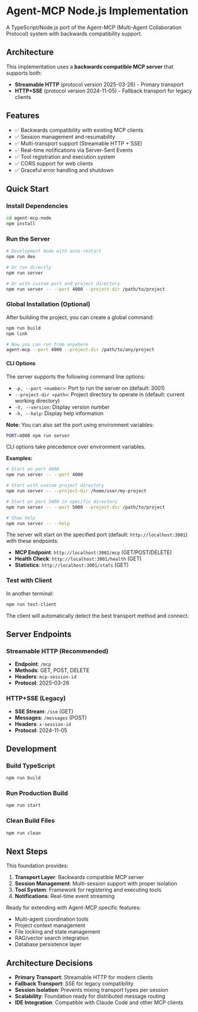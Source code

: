 # Agent-MCP Node.js Implementation

A TypeScript/Node.js port of the Agent-MCP (Multi-Agent Collaboration Protocol) system with backwards compatibility support.

## Architecture

This implementation uses a **backwards compatible MCP server** that supports both:
- **Streamable HTTP** (protocol version 2025-03-26) - Primary transport
- **HTTP+SSE** (protocol version 2024-11-05) - Fallback transport for legacy clients

## Features

- ✅ Backwards compatibility with existing MCP clients
- ✅ Session management and resumability
- ✅ Multi-transport support (Streamable HTTP + SSE)
- ✅ Real-time notifications via Server-Sent Events
- ✅ Tool registration and execution system
- ✅ CORS support for web clients
- ✅ Graceful error handling and shutdown

## Quick Start

### Install Dependencies

```bash
cd agent-mcp-node
npm install
```

### Run the Server

```bash
# Development mode with auto-restart
npm run dev

# Or run directly
npm run server

# Or with custom port and project directory
npm run server -- --port 4000 --project-dir /path/to/project
```

### Global Installation (Optional)

After building the project, you can create a global command:

```bash
npm run build
npm link

# Now you can run from anywhere
agent-mcp --port 4000 --project-dir /path/to/any/project
```

#### CLI Options

The server supports the following command line options:

- `-p, --port <number>`: Port to run the server on (default: 3001)
- `--project-dir <path>`: Project directory to operate in (default: current working directory)
- `-V, --version`: Display version number
- `-h, --help`: Display help information

**Note:** You can also set the port using environment variables:
```bash
PORT=4000 npm run server
```
CLI options take precedence over environment variables.

**Examples:**

```bash
# Start on port 4000
npm run server -- --port 4000

# Start with custom project directory
npm run server -- --project-dir /home/user/my-project

# Start on port 5000 in specific directory
npm run server -- --port 5000 --project-dir /path/to/project

# Show help
npm run server -- --help
```

The server will start on the specified port (default: `http://localhost:3001`) with these endpoints:

- **MCP Endpoint**: `http://localhost:3001/mcp` (GET/POST/DELETE)
- **Health Check**: `http://localhost:3001/health` (GET)
- **Statistics**: `http://localhost:3001/stats` (GET)

### Test with Client

In another terminal:

```bash
npm run test-client
```

The client will automatically detect the best transport method and connect.

## Server Endpoints

### Streamable HTTP (Recommended)
- **Endpoint**: `/mcp`
- **Methods**: GET, POST, DELETE
- **Headers**: `mcp-session-id`
- **Protocol**: 2025-03-26

### HTTP+SSE (Legacy)
- **SSE Stream**: `/sse` (GET)
- **Messages**: `/messages` (POST)
- **Headers**: `x-session-id`
- **Protocol**: 2024-11-05

## Development

### Build TypeScript

```bash
npm run build
```

### Run Production Build

```bash
npm run start
```

### Clean Build Files

```bash
npm run clean
```

## Next Steps

This foundation provides:

1. **Transport Layer**: Backwards compatible MCP server
2. **Session Management**: Multi-session support with proper isolation
3. **Tool System**: Framework for registering and executing tools
4. **Notifications**: Real-time event streaming

Ready for extending with Agent-MCP specific features:
- Multi-agent coordination tools
- Project context management
- File locking and state management
- RAG/vector search integration
- Database persistence layer

## Architecture Decisions

- **Primary Transport**: Streamable HTTP for modern clients
- **Fallback Transport**: SSE for legacy compatibility
- **Session Isolation**: Prevents mixing transport types per session
- **Scalability**: Foundation ready for distributed message routing
- **IDE Integration**: Compatible with Claude Code and other MCP clients